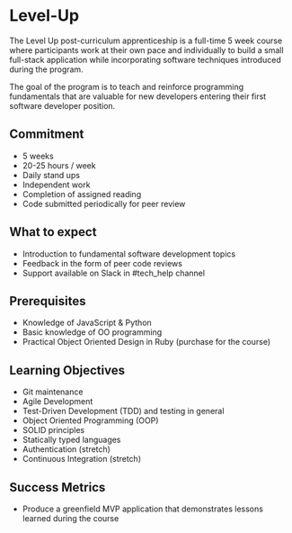 # Level-Up

The Level Up post-curriculum apprenticeship is a full-time 5 week course where participants work at their own pace and individually to build a small full-stack application while incorporating software techniques introduced during the program.

The goal of the program is to teach and reinforce programming fundamentals that are valuable for new developers entering their first software developer position.

## Commitment

* 5 weeks
* 20-25 hours / week
* Daily stand ups
* Independent work
* Completion of assigned reading
* Code submitted periodically for peer review

## What to expect

* Introduction to fundamental software development topics
* Feedback in the form of peer code reviews
* Support available on Slack in #tech_help channel

## Prerequisites

* Knowledge of JavaScript & Python
* Basic knowledge of OO programming
* Practical Object Oriented Design in Ruby (purchase for the course)

## Learning Objectives

* Git maintenance
* Agile Development
* Test-Driven Development (TDD) and testing in general
* Object Oriented Programming (OOP)
* SOLID principles
* Statically typed languages
* Authentication (stretch)
* Continuous Integration (stretch)

## Success Metrics

* Produce a greenfield MVP application that demonstrates lessons learned during the course
